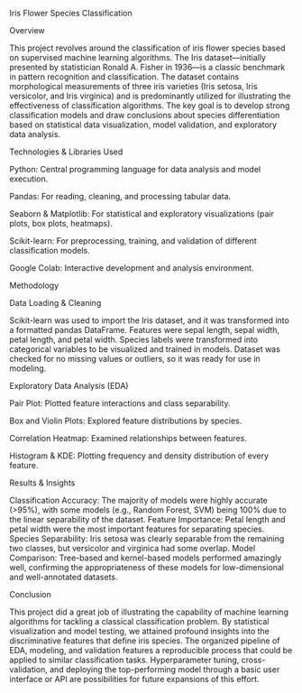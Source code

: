 Iris Flower Species Classification

Overview

This project revolves around the classification of iris flower species based on supervised machine learning algorithms.
The Iris dataset—initially presented by statistician Ronald A. Fisher in 1936—is a classic benchmark in pattern recognition and classification.
The dataset contains morphological measurements of three iris varieties (Iris setosa, Iris versicolor, and Iris virginica) and is predominantly utilized for illustrating the effectiveness of classification algorithms.
The key goal is to develop strong classification models and draw conclusions about species differentiation based on statistical data visualization, model validation, and exploratory data analysis.

Technologies & Libraries Used

Python: Central programming language for data analysis and model execution.

Pandas: For reading, cleaning, and processing tabular data.

Seaborn & Matplotlib: For statistical and exploratory visualizations (pair plots, box plots, heatmaps).

Scikit-learn: For preprocessing, training, and validation of different classification models.

Google Colab: Interactive development and analysis environment.


Methodology

Data Loading & Cleaning

Scikit-learn was used to import the Iris dataset, and it was transformed into a formatted pandas DataFrame.
Features were sepal length, sepal width, petal length, and petal width.
Species labels were transformed into categorical variables to be visualized and trained in models.
Dataset was checked for no missing values or outliers, so it was ready for use in modeling.

Exploratory Data Analysis (EDA)

Pair Plot: Plotted feature interactions and class separability.

Box and Violin Plots: Explored feature distributions by species.

Correlation Heatmap: Examined relationships between features.

Histogram & KDE: Plotting frequency and density distribution of every feature.


Results & Insights

Classification Accuracy: The majority of models were highly accurate (>95%), with some models (e.g., Random Forest, SVM) being 100% due to the linear separability of the dataset.
Feature Importance: Petal length and petal width were the most important features for separating species.
Species Separability: Iris setosa was clearly separable from the remaining two classes, but versicolor and virginica had some overlap.
Model Comparison: Tree-based and kernel-based models performed amazingly well, confirming the appropriateness of these models for low-dimensional and well-annotated datasets.

Conclusion

This project did a great job of illustrating the capability of machine learning algorithms for tackling a classical classification problem.
By statistical visualization and model testing, we attained profound insights into the discriminative features that define iris species.
The organized pipeline of EDA, modeling, and validation features a reproducible process that could be applied to similar classification tasks.
Hyperparameter tuning, cross-validation, and deploying the top-performing model through a basic user interface or API are possibilities for future expansions of this effort.
